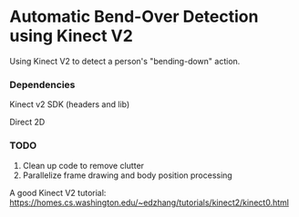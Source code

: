 # Automatic Bend-Over Detection using Kinect V2
Using Kinect V2 to detect a person's "bending-down" action.

### Dependencies
Kinect v2 SDK (headers and lib)

Direct 2D 


### TODO 
  1. Clean up code to remove clutter
  2. Parallelize frame drawing and body position processing


A good Kinect V2 tutorial: https://homes.cs.washington.edu/~edzhang/tutorials/kinect2/kinect0.html
